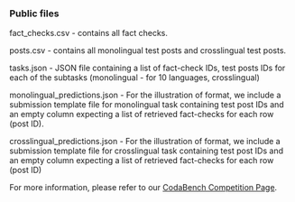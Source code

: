 ### Public files

fact_checks.csv - contains all fact checks.

posts.csv - contains all monolingual test posts and crosslingual test posts.

tasks.json - JSON file containing a list of fact-check IDs, test posts IDs for each of the subtasks (monolingual - for 10 languages, crosslingual)

monolingual_predictions.json - For the illustration of format, we include a submission template file for monolingual task containing test post IDs and an empty column expecting a list of retrieved fact-checks for each row (post ID).               

crosslingual_predictions.json - For the illustration of format, we include a submission template file for crosslingual task containing test post IDs and an empty column expecting a list of retrieved fact-checks for each row (post ID)

For more information, please refer to our [CodaBench Competition Page](https://www.codabench.org/competitions/3737/).    